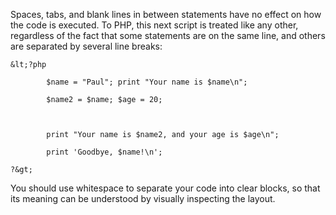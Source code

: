 Spaces, tabs, and blank lines in between statements have no effect on how the code is executed. To PHP, this next script is treated like any other, regardless of the fact that some statements are on the same line, and others are separated by several line breaks:



    &lt;?php

            $name = "Paul"; print "Your name is $name\n";

            $name2 = $name; $age = 20;



            print "Your name is $name2, and your age is $age\n";

            print 'Goodbye, $name!\n';

    ?&gt;



You should use whitespace to separate your code into clear blocks, so that its meaning can be understood by visually inspecting the layout.



